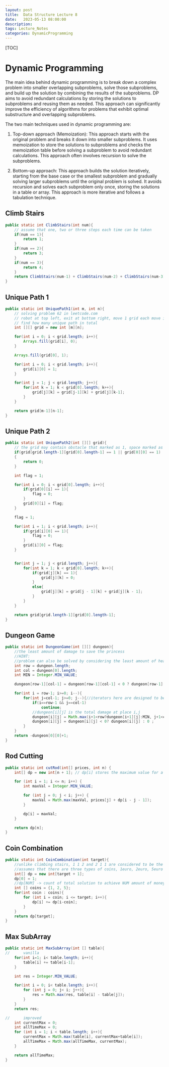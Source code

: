 ```yaml
---
layout: post
title:  Data Structure Lecture 8
date:   2023-05-13 08:00:00
description: 
tags: Lecture_Notes 
categories: DynamicProgramming
---
```


[TOC]

# Dynamic Programming

The main idea behind dynamic programming is to break down a complex problem into smaller overlapping subproblems, solve those subproblems, and build up the solution by combining the results of the subproblems. DP aims to avoid redundant calculations by storing the solutions to subproblems and reusing them as needed. This approach can significantly improve the efficiency of algorithms for problems that exhibit optimal substructure and overlapping subproblems.

The two main techniques used in dynamic programming are:

1. Top-down approach (Memoization): This approach starts with the original problem and breaks it down into smaller subproblems. It uses memoization to store the solutions to subproblems and checks the memoization table before solving a subproblem to avoid redundant calculations. This approach often involves recursion to solve the subproblems.

2. Bottom-up approach: This approach builds the solution iteratively, starting from the base case or the smallest subproblem and gradually solving larger subproblems until the original problem is solved. It avoids recursion and solves each subproblem only once, storing the solutions in a table or array. This approach is more iterative and follows a tabulation technique.

## Climb Stairs

```java
public static int ClimbStairs(int num){
    // assume that one, two or three steps each time can be taken
    if(num == 1){
        return 1;
    }
    if(num == 2){
        return 3;
    }
    if(num == 3){
        return 4;
    }
    return ClimbStairs(num-1) + ClimbStairs(num-2) + ClimbStairs(num-3);
}
```

## Unique Path 1

```java
public static int UniquePath1(int m, int n){
    // solving problem 62 in leetcode.com
    // robot at top left, exit at bottom right, move 1 grid each move in an m*n grid
    // find how many unique path in total
    int [][] grid = new int [m][n];

    for(int i = 0; i < grid.length; i++){
        Arrays.fill(grid[i], 0);
    }

    Arrays.fill(grid[0], 1);

    for(int i = 0; i < grid.length; i++){
        grid[i][0] = 1;
    }

    for(int j = 1; j < grid.length; j++){
        for(int k = 1; k < grid[0].length; k++){
            grid[j][k] = grid[j-1][k] + grid[j][k-1];
        }
    }

    return grid[m-1][n-1];
}
```

## Unique Path 2

```java
public static int UniquePath2(int [][] grid){
    // the grid may contain obstacle that marked as 1, space marked as 0
    if(grid[grid.length-1][grid[0].length-1] == 1 || grid[0][0] == 1)
    {
        return 0;
    }

    int flag = 1;

    for(int i = 0; i < grid[0].length; i++){
        if(grid[0][i] == 1){
            flag = 0;
        }
        grid[0][i] = flag;
    }

    flag = 1;

    for(int i = 1; i < grid.length; i++){
        if(grid[i][0] == 1){
            flag = 0;
        }
        grid[i][0] = flag;
    }


    for(int j = 1; j < grid.length; j++){
        for(int k = 1; k < grid[0].length; k++){
            if(grid[j][k] == 1){
                grid[j][k] = 0;
            }
            else{
                grid[j][k] = grid[j - 1][k] + grid[j][k - 1];
            }
        }
    }

    return grid[grid.length-1][grid[0].length-1];
}
```

## Dungeon Game

```java
public static int DungeonGame(int [][] dungeon){
    //the least amount of damage to save the princess
    //HINT:
    //problem can also be solved by considering the least amount of health point to save the princess, which requires for extra space
    int row = dungeon.length;
    int col = dungeon[0].length;
    int MIN = Integer.MIN_VALUE;

    dungeon[row-1][col-1] = dungeon[row-1][col-1] < 0 ? dungeon[row-1][col-1] : 0;

    for(int i = row-1; i>=0; i--){
        for(int j=col-1; j>=0; j--){//iterators here are designed to be in-bound, but it needs to compare with its neighbor
            if(i==row-1 && j==col-1)
                continue;
            //dungeon[i][j] is the total damage at place i,j
            dungeon[i][j] = Math.max(i+1<row?dungeon[i+1][j]:MIN, j+1<col?dungeon[i][j+1]:MIN) +  dungeon[i][j];
            dungeon[i][j] = dungeon[i][j] < 0? dungeon[i][j] : 0 ;
        }
    }
    return -dungeon[0][0]+1;
}
```

## Rod Cutting

```java
public static int cutRod(int[] prices, int n) {
    int[] dp = new int[n + 1]; // dp[i] stores the maximum value for a rod of length i

    for (int i = 1; i <= n; i++) {
        int maxVal = Integer.MIN_VALUE;

        for (int j = 0; j < i; j++) {
            maxVal = Math.max(maxVal, prices[j] + dp[i - j - 1]);
        }

        dp[i] = maxVal;
    }

    return dp[n];
}
```

## Coin Combination

```java
public static int CoinCombination(int target){
    //unlike climbing stairs, 1 1 2 and 2 1 1 are considered to be the same solution
    //assumes that there are three types of coins, 1euro, 2euro, 5euro
    int[] dp = new int[target + 1];
    dp[0] = 1;
    //dp[NUM] -> count of total solution to achieve NUM amount of money
    int [] coins = {1, 2, 5};
    for(int coin : coins){
        for (int i = coin; i <= target; i++){
            dp[i] += dp[i-coin];
        }
    }
    return dp[target];
}
```

## Max SubArray

```java
public static int MaxSubArray(int [] table){
//      vanilla
    for(int i=1; i< table.length; i++){
        table[i] += table[i-1];
    }

    int res = Integer.MIN_VALUE;

    for(int i = 0; i< table.length; i++){
        for (int j = 0; j< i; j++){
            res = Math.max(res, table[i] - table[j]);
        }
    }
    return res;

//      improved
    int currentMax = 0;
    int allTimeMax = 0;
    for (int i = 1; i < table.length; i++){
        currentMax = Math.max(table[i], currentMax+table[i]);
        allTimeMax = Math.max(allTimeMax, currentMax);
    }

    return allTimeMax;
}
```